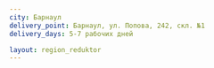 ```yaml
---
city: Барнаул
delivery_point: Барнаул, ул. Попова, 242, скл. №1
delivery_days: 5-7 рабочих дней

layout: region_reduktor
---
```

